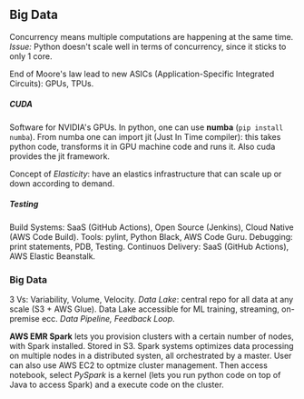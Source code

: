 ## Big Data

Concurrency means multiple computations are happening at the same time. *Issue:* Python doesn't scale well in terms of concurrency, since it sticks to only 1 core.

End of Moore's law lead to new ASICs (Application-Specific Integrated Circuits): GPUs, TPUs.

##### CUDA
Software for NVIDIA's GPUs. In python, one can use **numba** (`pip install numba`). From numba one can import jit (Just In Time compiler): this takes python code, transforms it in GPU machine code and runs it. Also cuda provides the jit framework.

Concept of *Elasticity*: have an elastics infrastructure that can scale up or down according to demand.

##### Testing
Build Systems: SaaS (GitHub Actions), Open Source (Jenkins), Cloud Native (AWS Code Build).
Tools: pylint, Python Black, AWS Code Guru.
Debugging: print statements, PDB, Testing.
Continuos Delivery: SaaS (GitHub Actions), AWS Elastic Beanstalk.

### Big Data
3 Vs: Variability, Volume, Velocity. *Data Lake*: central repo for all data at any scale (S3 + AWS Glue). Data Lake accessible for ML training, streaming, on-premise ecc. *Data Pipeline, Feedback Loop*.

**AWS EMR Spark** lets you provision clusters with a certain number of nodes, with Spark installed. Stored in S3. Spark systems optimizes data processing on multiple nodes in a distributed systen, all orchestrated by a master. User can also use AWS EC2 to optmize cluster management. Then access notebook, select *PySpark* is a kernel (lets you run python code on top of Java to access Spark) and a execute code on the cluster.




